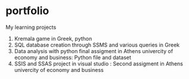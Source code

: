 # portfolio
My learning projects
1. Kremala game in Greek, python
2. SQL database creation through SSMS and various queries in Greek
3. Data analysis with python final assigment in Athens univercity of economy and business: Python file and dataset
4. SSIS and SSAS project in visual studio : Second assigment in Athens univercity of economy and business
   
